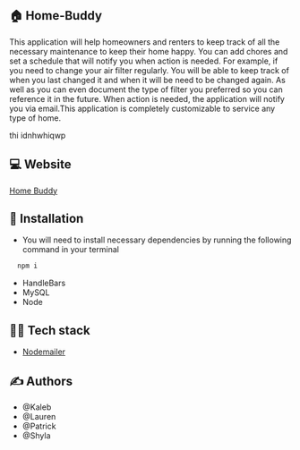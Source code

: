 ## 🏠  Home-Buddy

This application will help homeowners and renters to  keep track of all the necessary maintenance to keep their home happy. You can add chores and set a schedule that will notify you when action is needed. For example, if you need to change your air filter regularly. You will be able to keep track of when you last changed it and when it will be need to be changed again. As well as you can even document the type of filter you preferred so you can reference it in the future. When action is needed, the application will notify you via email.This application is completely customizable to service any type of home. 

thi idnhwhiqwp
##  💻 Website

[Home Buddy]()

## 🧐 Installation 
- You will need to install necessary dependencies by running the following command in your terminal

```bash
  npm i
```
* HandleBars
* MySQL
* Node

## 👨‍💻 Tech stack

* [Nodemailer](https://nodemailer.com/about/)

## ✍️ Authors

* @Kaleb
* @Lauren
* @Patrick
* @Shyla